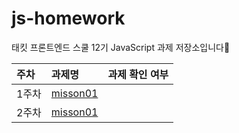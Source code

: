 # js-homework

태킷 프론트엔드 스쿨 12기 JavaScript 과제 저장소입니다🙌

| 주차  | 과제명                          | 과제 확인 여부 |
| :---- | :------------------------------ | :------------- |
| 1주차 | [misson01](./md/misson01.md)    |                |
| 2주차 | [misson01](./md/naver_login.md) |                |
